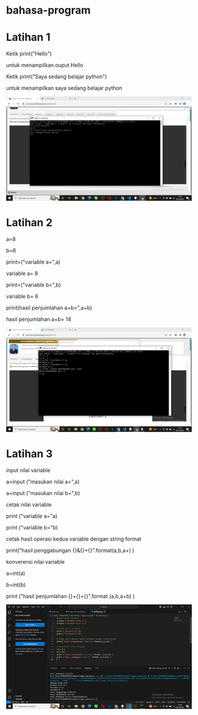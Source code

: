 # bahasa-program

<h1>Latihan 1</h1>
<p>Ketik print("Hello")</p>
<p>untuk menampilkan ouput Hello</p>
<p>Ketik print("Saya sedang belajar python")</p>
<p>untuk menampilkan saya sedang belajar python</p>

![gambar](dokumentasi/ss1.png)

<h1>Latihan 2</h1>
<p>a=8</p>
<p>b=6</p>
<p>print=("variable a=",a)</p>
<p>variable a= 8<p/>
<p>print=("variable b=",b)</p>
<p>variable b= 6</p>
<P>print(hasil penjumlahan a+b=",a+b)</P>
<p>hasil penjumlahan a+b= 14</p>


![gambar](dokumentasi/ss2.png)

<h1>Latihan 3</h1>
<p>input nilai variable</p>
<P>a=input ("masukan nilai a=",a)</P>
<P>a=input ("masukan nilai b=",b)</P>
<p>cetak nilai variable</p>
<P>print ("variable a="a)</P>
<P>print ("variable b="b)</P>
<p>cetak hasil operasi kedua variable dengan string format</p>
<p>print("hasil penggabungan {}&{}+{}".format(a,b,a+) ) </p>
<p>konverensi nilai variable</p>
<p>a=int(a)</p>
<P>b=int(b)</P>
<P>print ("hasil penjumlahan {}+{}={}".format (a,b,a+b) )</P>
<Pprint ("hasil pembagian {}/{}={}".format (a,b,a/b) )></P>

![gambar](dokumentasi/ss3.png)
